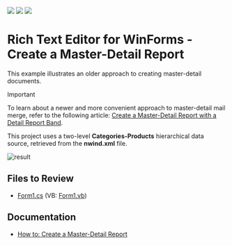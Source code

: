 <!-- default badges list -->
![](https://img.shields.io/endpoint?url=https://codecentral.devexpress.com/api/v1/VersionRange/128609647/17.1.3%2B)
[![](https://img.shields.io/badge/Open_in_DevExpress_Support_Center-FF7200?style=flat-square&logo=DevExpress&logoColor=white)](https://supportcenter.devexpress.com/ticket/details/E3331)
[![](https://img.shields.io/badge/📖_How_to_use_DevExpress_Examples-e9f6fc?style=flat-square)](https://docs.devexpress.com/GeneralInformation/403183)
<!-- default badges end -->

# Rich Text Editor for WinForms - Create a Master-Detail Report

This example illustrates an older approach to creating master-detail documents.

> [!IMPORTANT]
> To learn about a newer and more convenient approach to master-detail mail merge, refer to the following article: [Create a Master-Detail Report with a Detail Report Band](https://docs.devexpress.com/XtraReports/4785/create-reports/create-a-master-detail-report-with-a-detail-report-band).


This project uses a two-level **Categories-Products** hierarchical data source, retrieved from the **nwind.xml** file. 

![result](./media/96c27986-26f4-4775-b794-285e373adea7.png)

## Files to Review

* [Form1.cs](./CS/RichEditMasterDetailMailMerge/Form1.cs) (VB: [Form1.vb](./VB/RichEditMasterDetailMailMerge/Form1.vb))

## Documentation

* [How to: Create a Master-Detail Report](https://docs.devexpress.com/OfficeFileAPI/15329/word-processing-document-api/examples/mail-merge/master-detail-report)


